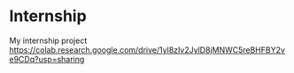 # Internship
My internship project
https://colab.research.google.com/drive/1yl8zIv2JylD8jMNWC5reBHFBY2ve9CDq?usp=sharing
